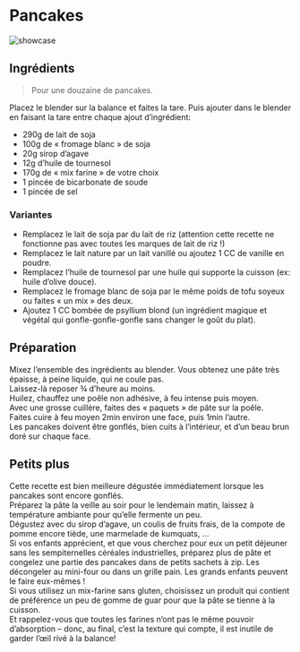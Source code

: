 # Pancakes

![showcase](http://123veggie.fr/wp-content/uploads/2015/03/DSC00041-Version-2.jpg)

## Ingrédients

> Pour une douzaine de pancakes.

Placez le blender sur la balance et faites la tare. Puis ajouter dans le blender en faisant la tare entre chaque ajout d’ingrédient:
* 290g de lait de soja
* 100g de « fromage blanc » de soja
* 20g sirop d’agave
* 12g d’huile de tournesol
* 170g de  « mix farine » de votre choix
* 1 pincée de bicarbonate de soude
* 1 pincée de sel

### Variantes

* Remplacez le lait de soja par du lait de riz (attention cette recette ne fonctionne pas avec toutes les marques de lait de riz !)
* Remplacez le lait nature par un lait vanillé ou ajoutez 1 CC de vanille en poudre.
 * Remplacez l’huile de tournesol par une huile qui supporte la cuisson (ex: huile d’olive douce).
* Remplacez le fromage blanc de soja par le même poids de tofu soyeux ou faites « un mix » des deux.
* Ajoutez 1 CC bombée de psyllium blond (un ingrédient magique et végétal qui gonfle-gonfle-gonfle sans changer le goût du plat).

## Préparation

Mixez l’ensemble des ingrédients au blender. Vous obtenez une pâte très épaisse, à peine liquide, qui ne coule pas.  
Laissez-là reposer ¾ d’heure au moins.  
Huilez, chauffez une poêle non adhésive, à feu intense puis moyen.  
Avec une grosse cuillère, faites des « paquets » de pâte sur la poêle.  
Faites cuire à feu moyen 2min environ une face, puis 1min l’autre.  
Les pancakes doivent être gonflés, bien cuits à l’intérieur, et d’un beau brun doré sur chaque face.

## Petits plus

Cette recette est bien meilleure dégustée immédiatement lorsque les pancakes sont encore gonflés.  
Préparez la pâte la veille au soir pour le lendemain matin, laissez à température ambiante pour qu’elle fermente un peu.  
Dégustez avec du sirop d’agave, un coulis de fruits frais, de la compote de pomme encore tiède, une marmelade de kumquats, …  
Si vos enfants apprécient, et que vous cherchez pour eux un petit déjeuner sans les sempiternelles céréales industrielles, préparez plus de pâte et congelez une partie des pancakes dans de petits sachets à zip. Les décongeler au mini-four ou dans un grille pain. Les grands enfants peuvent le faire eux-mêmes !  
Si vous utilisez un mix-farine sans gluten,  choisissez un produit qui contient de préférence un peu de gomme de guar pour que la pâte se tienne à la cuisson.  
Et rappelez-vous que toutes les farines n’ont pas le même pouvoir d’absorption – donc, au final, c’est la texture qui compte, il est inutile de garder l’œil rivé à la balance!
